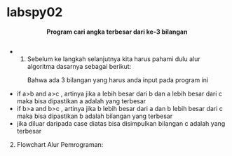 # labspy02
<p align="center">
<b>Program cari angka terbesar dari ke-3 bilangan</b>
</p>
<p>

<p align="center">
<img src=""/>
<p align="center">
</p>

- 1. Sebelum ke langkah selanjutnya kita harus pahami dulu alur algoritma dasarnya sebagai berikut:<p>
Bahwa ada 3 bilangan yang harus anda input pada program ini
- if a>b and a>c , artinya jika a lebih besar dari b dan a lebih besar dari c maka bisa dipastikan a adalah yang terbesar
- if b>a and  b>c , artinya jika b lebih besar dari a dan b lebih besar dari c maka bisa dipastikan b adalah bilangan yang terbesar
- jika diluar daripada case diatas bisa disimpulkan bilangan c adalah yang terbesar

2. Flowchart Alur Pemrograman: